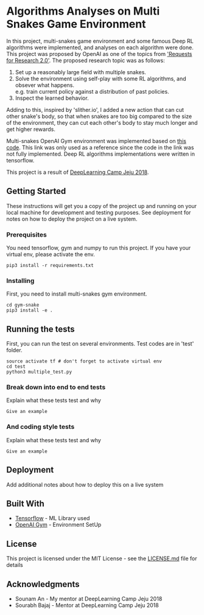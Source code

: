 # Algorithms Analyses on Multi Snakes Game Environment

In this project, multi-snakes game environment and some famous Deep RL algorithms were implemented, and analyses on each algorithm were done.  
This project was proposed by OpenAI as one of the topics from ['Requests for Research 2.0'](https://blog.openai.com/requests-for-research-2/). 
The proposed research topic was as follows:  
1) Set up a reasonably large field with multiple snakes. 
2) Solve the environment using self-play with some RL algorithms, and obsever what happens.  
   e.g. train current policy against a distribution of past policies. 
3) Inspect the learned behavior. 

Adding to this, inspired by 'slither.io', I added a new action that can cut other snake's body, so that when snakes are too big compared to the size of the environment, they can cut each other's body to stay much longer and get higher rewards.  

Multi-snakes OpenAI Gym environment was implemented based on [this code](https://github.com/nicomon24/Sneks).
This link was only used as a reference since the code in the link was not fully implemented. Deep RL algorithms implementations were written in tensorflow.
  
This project is a result of [DeepLearning Camp Jeju 2018](http://jeju.dlcamp.org/2018/).   

## Getting Started

These instructions will get you a copy of the project up and running on your local machine for development and testing purposes. See deployment for notes on how to deploy the project on a live system.

### Prerequisites

You need tensorflow, gym and numpy to run this project. If you have your virtual env, please activate the env. 
```
pip3 install -r requirements.txt
```

### Installing

First, you need to install multi-snakes gym environment. 

```
cd gym-snake
pip3 install -e .
```

## Running the tests

First, you can run the test on several environments. Test codes are in 'test' folder. 
```
source activate tf # don't forget to activate virtual env
cd test
python3 multiple_test.py
```

### Break down into end to end tests

Explain what these tests test and why

```
Give an example
```

### And coding style tests

Explain what these tests test and why

```
Give an example
```

## Deployment

Add additional notes about how to deploy this on a live system

## Built With

* [Tensorflow](https://www.tensorflow.org/) - ML Library used 
* [OpenAI Gym](https://maven.apache.org/) - Environment SetUp

## License

This project is licensed under the MIT License - see the [LICENSE.md](LICENSE.md) file for details

## Acknowledgments

* Sounam An - My mentor at DeepLearning Camp Jeju 2018
* Sourabh Bajaj - Mentor at DeepLearning Camp Jeju 2018

